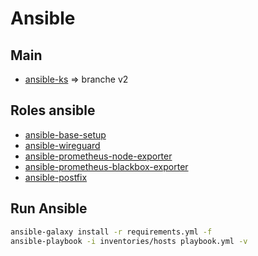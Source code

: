 # Ansible

## Main

  - [ansible-ks](https://github.com/BenjyOC/ansible-ks) => branche v2

## Roles ansible

  - [ansible-base-setup](https://github.com/BenjyOC/ansible-base-setup)
  - [ansible-wireguard](https://github.com/BenjyOC/ansible-wireguard)
  - [ansible-prometheus-node-exporter](https://github.com/BenjyOC/ansible-prometheus-node-exporter)
  - [ansible-prometheus-blackbox-exporter](https://github.com/BenjyOC/ansible-prometheus-blackbox-exporter)
  - [ansible-postfix](https://github.com/BenjyOC/ansible-postfix)

## Run Ansible

```bash
ansible-galaxy install -r requirements.yml -f
ansible-playbook -i inventories/hosts playbook.yml -v
```
